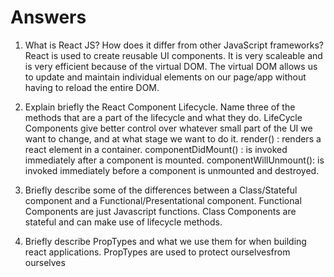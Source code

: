 # Answers

1. What is React JS? How does it differ from other JavaScript frameworks?
React is used to create reusable UI components. It is very scaleable and is very efficient because of the virtual DOM. The virtual DOM allows us to update and 
maintain individual elements on our page/app without having to reload the entire DOM.



2. Explain briefly the React Component Lifecycle. Name three of the methods that are a part of the lifecycle and what they do.
LifeCycle Components give better control over whatever small part of the UI we want to change, and at what stage we want to do it.
render() : renders a react element in a container.
componentDidMount() : is invoked immediately after a component is mounted.
componentWillUnmount(): is invoked immediately before a component is unmounted and destroyed.





3. Briefly describe some of the differences between a Class/Stateful component and a Functional/Presentational component.
Functional Components are just Javascript functions. Class Components are stateful and can make use of lifecycle methods.


4. Briefly describe PropTypes and what we use them for when building react applications.
    PropTypes are used to protect ourselvesfrom ourselves